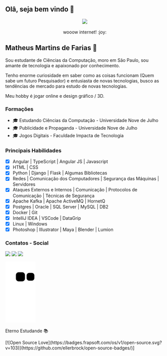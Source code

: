 ## Olâ, seja bem vindo 👋

<p align="center"><img src="https://i.imgur.com/hFljwZt.gif"></p>
<p align="center">wooow internet! :joy:</p>
 
## Matheus Martins de Farias :vulcan_salute:
Sou estudante de Ciências da Computação, moro em São Paulo, sou amante de tecnologia e apaixonado por conhecimento.

Tenho enorme curiosidade em saber como as coisas funcionam (Quem sabe um futuro Pesquisador) e entusiasta de novas tecnologias, busco as tendências de mercado para estudo de novas tecnologias.

Meu hobby é jogar online e design gráfico / 3D.
 
### Formações
- 🎓 Estudando Ciências da Computação - Universidade Nove de Julho
- 🎓 Publicidade e Propaganda - Universidade Nove de Julho
- 🎓 Jogos Digitais - Faculdade Impacta de Tecnologia
 
### Principais Habilidades
- [x] Angular | TypeScript | Angular JS | Javascript
- [x] HTML | CSS
- [x] Python | Django | Flask | Algumas Bibliotecas 
- [x] Redes | Comunicação dos Computadores | Segurança das Máquinas | Servidores
- [x] Ataques Externos e Internos | Comunicação | Protocolos de Comunicação | Técnicas de Segurança
- [x] Apache Kafka | Apache ActiveMQ | HornetQ
- [x] Postgres | Oracle | SQL Server | MySQL | DB2 
- [x] Docker | Git
- [x] IntelliJ IDEA | VSCode | DataGrip 
- [x] Linux | Windows
- [X] Photoshop | Illustrator | Maya | Blender | Lumion

### Contatos - Social 
<div> 
  <a href="https://www.instagram.com/matt_theuz/" target="_blank"><img src="https://img.shields.io/badge/-Instagram-%23E4405F?style=for-the-badge&logo=instagram&logoColor=white" target="_blank"></a>
  <a href = "mailto:matheusfarias.martins97@gmail.com"><img src="https://img.shields.io/badge/-Gmail-%23333?style=for-the-badge&logo=gmail&logoColor=white" target="_blank"></a>
  <a href="https://www.linkedin.com/in/matheus-martins-68063b21b/" target="_blank"><img src="https://img.shields.io/badge/-LinkedIn-%230077B5?style=for-the-badge&logo=linkedin&logoColor=white" target="_blank"></a> 
 
  ![Snake animation](https://github.com/rafaballerini/rafaballerini/blob/output/github-contribution-grid-snake.svg)
 
</div>
<p>Eterno Estudande 📚</p>
[![Open Source Love](https://badges.frapsoft.com/os/v1/open-source.svg?v=103)](https://github.com/ellerbrock/open-source-badges/)]

